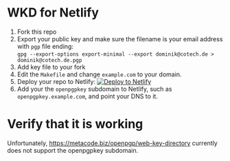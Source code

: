 # WKD for Netlify

1. Fork this repo
2. Export your public key and make sure the filename is your email address with ``pgp`` file ending:  
   ``gpg --export-options export-minimal --export dominik@cotech.de > dominik@cotech.de.pgp``
3. Add key file to your fork 
4. Edit the ``Makefile`` and change ``example.com`` to your domain.
5. Deploy your repo to Netlify: [![Deploy to Netlify](https://www.netlify.com/img/deploy/button.svg)](https://app.netlify.com/start/deploy?repository=https://github.com/cotechde/netlify-wkd)
6. Add your the ``openpgpkey`` subdomain to Netlify, such as ``openpgpkey.example.com``, and point your DNS to it.

# Verify that it is working
Unfortunately, https://metacode.biz/openpgp/web-key-directory currently does not support the openpgpkey subdomain.
